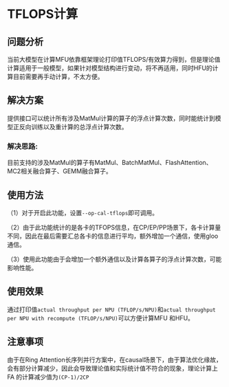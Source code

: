# TFLOPS计算

## 问题分析

当前大模型在计算MFU依靠框架理论打印值TFLOPS/有效算力得到，但是理论值计算适用于一般模型，如果针对模型结构进行变动，将不再适用，同时HFU的计算目前需要再手动计算，不太方便。

## 解决方案

提供接口可以统计所有涉及MatMul计算的算子的浮点计算次数，同时能统计到模型正反向训练以及重计算的总浮点计算次数。

### 解决思路:

目前支持的涉及MatMul的算子有MatMul、BatchMatMul、FlashAttention、MC2相关融合算子、GEMM融合算子。

## 使用方法

（1）对于开启此功能，设置`--op-cal-tflops`即可调用。

（2）由于此功能统计的是各卡的TFOPS信息，在CP/EP/PP场景下，各卡计算量不同，因此在最后需要汇总各卡的信息进行平均，额外增加一个通信，使用gloo通信。

（3）使用此功能由于会增加一个额外通信以及计算各算子的浮点计算次数，可能影响性能。

## 使用效果

通过打印值`actual throughput per NPU (TFLOP/s/NPU)`和`actual throughput per NPU with recompute (TFLOP/s/NPU)`可以方便计算MFU
和HFU。

## 注意事项

由于在Ring Attention长序列并行方案中，在causal场景下，由于算法优化缘故，会有部分计算减少，因此会导致理论值和实际统计值不符合的现象，理论计算上FA
的计算减少值为`(CP-1)/2CP`
